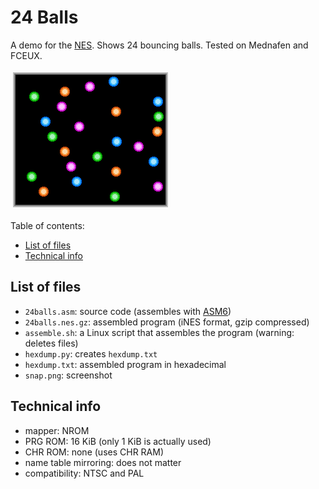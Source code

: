 # 24 Balls
A demo for the [NES](https://en.wikipedia.org/wiki/Nintendo_Entertainment_System). Shows 24 bouncing balls. Tested on Mednafen and FCEUX.

![screenshot](snap.png)

Table of contents:
* [List of files](#list-of-files)
* [Technical info](#technical-info)

## List of files
* `24balls.asm`: source code (assembles with [ASM6](https://www.romhacking.net/utilities/674/))
* `24balls.nes.gz`: assembled program (iNES format, gzip compressed)
* `assemble.sh`: a Linux script that assembles the program (warning: deletes files)
* `hexdump.py`: creates `hexdump.txt`
* `hexdump.txt`: assembled program in hexadecimal
* `snap.png`: screenshot

## Technical info
* mapper: NROM
* PRG ROM: 16 KiB (only 1 KiB is actually used)
* CHR ROM: none (uses CHR RAM)
* name table mirroring: does not matter
* compatibility: NTSC and PAL
